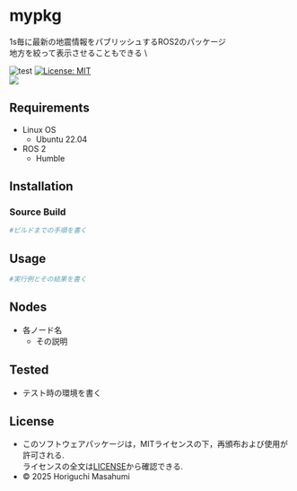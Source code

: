 # mypkg
1s毎に最新の地震情報をパブリッシュするROS2のパッケージ \
地方を絞って表示させることもできる \ 

![test](https://github.com/HorigutiStudent/mypkg/actions/workflows/test.yml/badge.svg)
[![License: MIT](https://img.shields.io/badge/License-MIT-yellow.svg)](https://opensource.org/licenses/MIT) \
<img src="https://img.shields.io/badge/-Python-F9DC3E.svg?logo=python&style=flat">
## Requirements

- Linux OS
  - Ubuntu 22.04 
- ROS 2
  - Humble

## Installation 
### Source Build
```sh
#ビルドまでの手順を書く
```
## Usage
```sh
#実行例とその結果を書く
```
## Nodes
- 各ノード名
  - その説明

## Tested
- テスト時の環境を書く

## License
- このソフトウェアパッケージは，MITライセンスの下，再頒布および使用が許可される. \
ライセンスの全文は[LICENSE](https://github.com/HorigutiStudent/mypkg/tree/dev?tab=License-1-ov-file)から確認できる.
- © 2025 Horiguchi Masahumi 